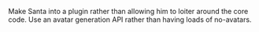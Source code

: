 Make Santa into a plugin rather than allowing him to loiter around the core code.
Use an avatar generation API rather than having loads of no-avatars.